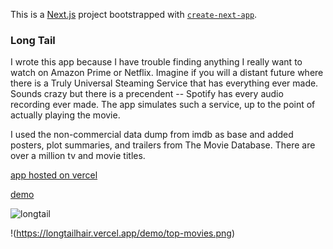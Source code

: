 This is a [Next.js](https://nextjs.org/) project bootstrapped with [`create-next-app`](https://github.com/vercel/next.js/tree/canary/packages/create-next-app).

### Long Tail 

I wrote this app because I have trouble finding anything I really want to watch on Amazon Prime or Netflix. Imagine if you will a distant future where there is a Truly Universal Steaming Service that has everything ever made. Sounds crazy but there is a precendent -- Spotify has every audio recording ever made. The app simulates such a service, up to the point of actually playing the movie.

I used the non-commercial data dump from imdb as base and added posters, plot summaries, and trailers from The Movie Database. There are over a million tv and movie titles.

[app hosted on vercel](https://longtailhair.vercel.app/)

[demo](https://longtailhair.vercel.app/Demo)

![longtail](https://longtailhair.vercel.app/demo/top-movies.png)


!(https://longtailhair.vercel.app/demo/top-movies.png)


